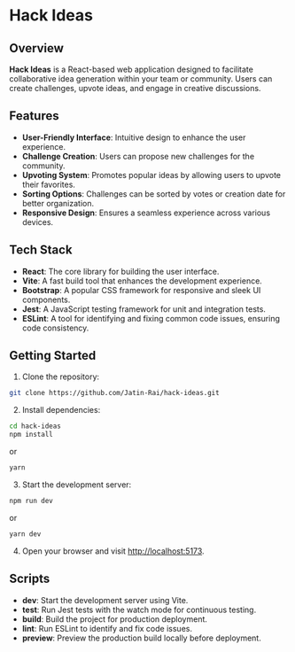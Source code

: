 # Hack Ideas

## Overview

**Hack Ideas** is a React-based web application designed to facilitate collaborative idea generation within your team or community. Users can create challenges, upvote ideas, and engage in creative discussions.

## Features

- **User-Friendly Interface**: Intuitive design to enhance the user experience.
- **Challenge Creation**: Users can propose new challenges for the community.
- **Upvoting System**: Promotes popular ideas by allowing users to upvote their favorites.
- **Sorting Options**: Challenges can be sorted by votes or creation date for better organization.
- **Responsive Design**: Ensures a seamless experience across various devices.

## Tech Stack

- **React**: The core library for building the user interface.
- **Vite**: A fast build tool that enhances the development experience.
- **Bootstrap**: A popular CSS framework for responsive and sleek UI components.
- **Jest**: A JavaScript testing framework for unit and integration tests.
- **ESLint**: A tool for identifying and fixing common code issues, ensuring code consistency.

## Getting Started

1. Clone the repository:

```bash
git clone https://github.com/Jatin-Rai/hack-ideas.git
```

2. Install dependencies:

```bash
cd hack-ideas
npm install
```
or
```bash
yarn
```

3. Start the development server:

```bash
npm run dev
```
or
```bash
yarn dev
```

4. Open your browser and visit [http://localhost:5173](http://localhost:5173).

## Scripts

- **dev**: Start the development server using Vite.
- **test**: Run Jest tests with the watch mode for continuous testing.
- **build**: Build the project for production deployment.
- **lint**: Run ESLint to identify and fix code issues.
- **preview**: Preview the production build locally before deployment.
